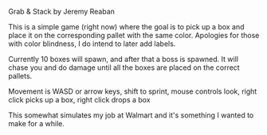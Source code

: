 Grab & Stack by Jeremy Reaban

This is a simple game (right now) where the goal is to pick up a box and place it on the corresponding pallet with the same color.
Apologies for those with color blindness, I do intend to later add labels.

Currently 10 boxes will spawn, and after that a boss is spawned. It will chase you and do damage until all the boxes are placed
on the correct pallets.

Movement is WASD or arrow keys, shift to sprint, mouse controls look, right click picks up a box, right click drops a box

This somewhat simulates my job at Walmart and it's something I wanted to make for a while.
